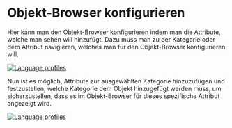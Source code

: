 # Objekt-Browser konfigurieren

Hier kann man den Objekt-Browser konfigurieren indem man die Attribute, welche man sehen will hinzufügt. Dazu muss man zu der Kategorie oder dem Attribut navigieren, welches man für den Objekt-Browser konfigurieren will.

[![Language profiles](../../../assets/images/de/administration/verwaltung/datenansicht/objekt-browser-konfigurieren/1-obk.png)](../../../assets/images/de/administration/verwaltung/datenansicht/objekt-browser-konfigurieren/1-obk.png)

Nun ist es möglich, Attribute zur ausgewählten Kategorie hinzuzufügen und festzustellen, welche Kategorie dem Objekt hinzugefügt werden muss, um sicherzustellen, dass es im Objekt-Browser für dieses spezifische Attribut angezeigt wird.

[![Language profiles](../../../assets/images/de/administration/verwaltung/datenansicht/objekt-browser-konfigurieren/2-obk.png)](../../../assets/images/de/administration/verwaltung/datenansicht/objekt-browser-konfigurieren/2-obk.png)

